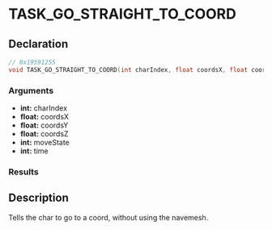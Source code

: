 # TASK_GO_STRAIGHT_TO_COORD

## Declaration
```cpp
// 0x19591255
void TASK_GO_STRAIGHT_TO_COORD(int charIndex, float coordsX, float coordsY, float coordsZ, int moveState, int time);
```

### Arguments
- **int:** charIndex
- **float:** coordsX
- **float:** coordsY
- **float:** coordsZ
- **int:** moveState
- **int:** time

### Results

## Description
Tells the char to go to a coord, without using the navemesh.